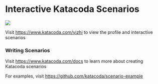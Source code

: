 # Interactive Katacoda Scenarios

[![](http://shields.katacoda.com/katacoda/yizhi/count.svg)](https://www.katacoda.com/yizhi "Get your profile on Katacoda.com")

Visit https://www.katacoda.com/yizhi to view the profile and interactive scenarios

### Writing Scenarios
Visit https://www.katacoda.com/docs to learn more about creating Katacoda scenarios

For examples, visit https://github.com/katacoda/scenario-example
